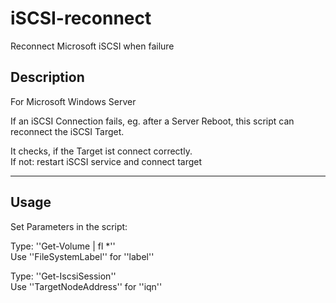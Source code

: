 # iSCSI-reconnect
Reconnect Microsoft iSCSI when failure

## Description
For Microsoft Windows Server

If an iSCSI Connection fails, eg. after a Server Reboot, this script can reconnect the iSCSI Target.

It checks, if the Target ist connect correctly.<br>
If not: restart iSCSI service and connect target

----

## Usage
Set Parameters in the script:<br>

Type: ''Get-Volume | fl *''<br>
Use ''FileSystemLabel'' for ''label''<br>

Type: ''Get-IscsiSession''<br>
Use ''TargetNodeAddress'' for ''iqn''<br>
